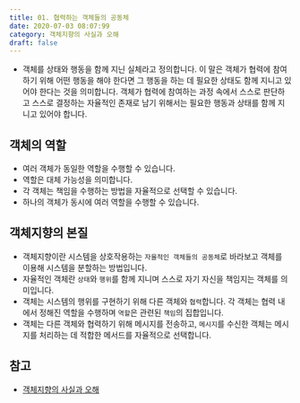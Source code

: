 ```yaml
---
title: 01. 협력하는 객체들의 공동체
date: 2020-07-03 08:07:99
category: 객체지향의 사실과 오해
draft: false
---
```


- 객체를 상태와 행동을 함께 지닌 실체라고 정의합니다. 이 말은 객체가 협력에 참여하기 위해 어떤 행동을 해야 한다면 그 행동을 하는 데 필요한 상태도 함께 지니고 있어야 한다는 것을 의미합니다. 객체가 협력에 참여하는 과정 속에서 스스로 판단하고 스스로 결정하는 자율적인 존재로 남기 위해서는 필요한 행동과 상태를 함께 지니고 있어야 합니다.

## 객체의 역할

- 여러 객체가 동일한 역할을 수행할 수 있습니다.
- 역할은 대체 가능성을 의미합니다.
- 각 객체는 책임을 수행하는 방법을 자율적으로 선택할 수 있습니다.
- 하나의 객체가 동시에 여러 역할을 수행할 수 있습니다.

## 객체지향의 본질

- 객체지향이란 시스템을 상호작용하는 `자율적인 객체들의 공동체`로 바라보고 객체를 이용해 시스템을 분할하는 방법입니다.
- 자율적인 객체란 `상태`와 `행위`를 함께 지니며 스스로 자기 자신을 책임지는 객체를 의미입니다.
- 객체는 시스템의 행위를 구현하기 위해 다른 객체와 `협력`합니다. 각 객체는 협력 내에서 정해진 역할을 수행하며 `역할`은 관련된 `책임`의 집합입니다.
- 객체는 다른 객체와 협력하기 위해 메시지를 전송하고, `메시지`를 수신한 객체는 메시지를 처리하는 데 적합한 메서드를 자율적으로 선택합니다.

## 참고

- [객체지향의 사실과 오해](https://peter-cho.gitbook.io/book/11/undefined-3)
